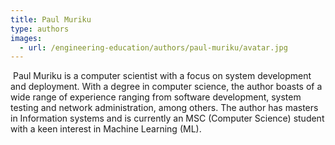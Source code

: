 ```yaml
---
title: Paul Muriku
type: authors
images:
  - url: /engineering-education/authors/paul-muriku/avatar.jpg 
---
```

 Paul Muriku is a computer scientist with a focus on system development and deployment. With a degree in computer science, the author boasts of a wide range of experience ranging from software development, system testing and network administration, among others. The author has masters in Information systems and is currently an MSC (Computer Science) student with a keen interest in Machine Learning (ML).